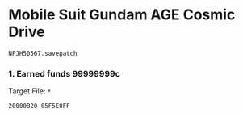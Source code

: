 #  Mobile Suit Gundam AGE Cosmic Drive 

`NPJH50567.savepatch`

### 1. Earned funds 99999999c

Target File: `*`

```
20000B20 05F5E0FF
```

